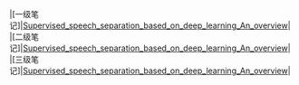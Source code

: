 
|[一级笔记]|[Supervised_speech_separation_based_on_deep_learning_An_overview](https://github.com/ffxz/PaperNotes/blob/master/level_1/Supervised_speech_separation_based_on_deep_learning_An_overview.md)|
|[二级笔记]|[Supervised_speech_separation_based_on_deep_learning_An_overview](https://github.com/ffxz/PaperNotes/blob/master/level_2/Supervised_speech_separation_based_on_deep_learning_An_overview.md)|
|[三级笔记]|[Supervised_speech_separation_based_on_deep_learning_An_overview](https://github.com/ffxz/PaperNotes/blob/master/level_3/Supervised_speech_separation_based_on_deep_learning_An_overview.md)|